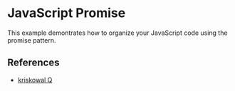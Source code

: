 # JavaScript Promise

This example demontrates how to organize your JavaScript code using the promise pattern.

## References

- [kriskowal Q](https://github.com/kriskowal/q)